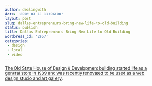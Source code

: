 ```yaml
---
author: dealingwith
date: '2009-03-11 11:06:00'
layout: post
slug: dallas-entrepreneurs-bring-new-life-to-old-building
status: publish
title: Dallas Entrepreneurs Bring New Life to Old Building
wordpress_id: '2957'
categories:
 - design
 - local
 - video
---
```


[The Old State House of Design & Development building started life as a
general store in 1939 and was recently renovated to be used as a web design
studio and art gallery][1].

   [1]: http://www.dallasnews.com/video/index.html?nvid=326421

